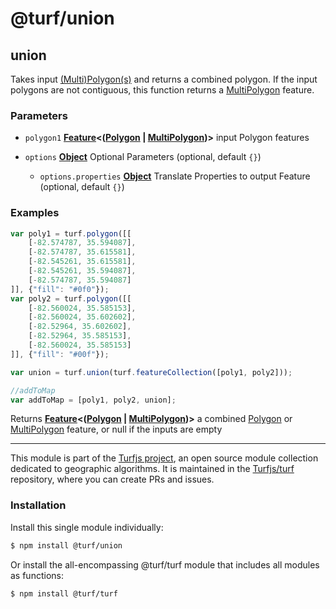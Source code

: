 # @turf/union

<!-- Generated by documentation.js. Update this documentation by updating the source code. -->

## union

Takes input [(Multi)Polygon(s)][1] and returns a combined polygon. If the input polygons are not contiguous, this function returns a [MultiPolygon][2] feature.

### Parameters

*   `polygon1` **[Feature][3]<([Polygon][4] | [MultiPolygon][5])>** input Polygon features
*   `options` **[Object][6]** Optional Parameters (optional, default `{}`)

    *   `options.properties` **[Object][6]** Translate Properties to output Feature (optional, default `{}`)

### Examples

```javascript
var poly1 = turf.polygon([[
    [-82.574787, 35.594087],
    [-82.574787, 35.615581],
    [-82.545261, 35.615581],
    [-82.545261, 35.594087],
    [-82.574787, 35.594087]
]], {"fill": "#0f0"});
var poly2 = turf.polygon([[
    [-82.560024, 35.585153],
    [-82.560024, 35.602602],
    [-82.52964, 35.602602],
    [-82.52964, 35.585153],
    [-82.560024, 35.585153]
]], {"fill": "#00f"});

var union = turf.union(turf.featureCollection([poly1, poly2]));

//addToMap
var addToMap = [poly1, poly2, union];
```

Returns **[Feature][3]<([Polygon][4] | [MultiPolygon][5])>** a combined [Polygon][1] or [MultiPolygon][2] feature, or null if the inputs are empty

[1]: https://tools.ietf.org/html/rfc7946#section-3.1.6

[2]: https://tools.ietf.org/html/rfc7946#section-3.1.7

[3]: https://tools.ietf.org/html/rfc7946#section-3.2

[4]: https://tools.ietf.org/html/rfc7946#section-3.1.6

[5]: https://tools.ietf.org/html/rfc7946#section-3.1.7

[6]: https://developer.mozilla.org/docs/Web/JavaScript/Reference/Global_Objects/Object

<!-- This file is automatically generated. Please don't edit it directly. If you find an error, edit the source file of the module in question (likely index.js or index.ts), and re-run "yarn docs" from the root of the turf project. -->

---

This module is part of the [Turfjs project](https://turfjs.org/), an open source module collection dedicated to geographic algorithms. It is maintained in the [Turfjs/turf](https://github.com/Turfjs/turf) repository, where you can create PRs and issues.

### Installation

Install this single module individually:

```sh
$ npm install @turf/union
```

Or install the all-encompassing @turf/turf module that includes all modules as functions:

```sh
$ npm install @turf/turf
```
